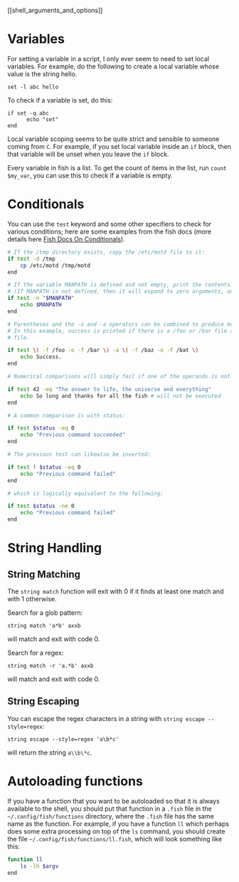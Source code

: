 [[shell_arguments_and_options]]

# Variables

For setting a variable in a script, I only ever seem to need to set local variables. For example, do
the following to create a local variable whose value is the string hello.

`set -l abc hello`

To check if a variable is set, do this:

```
if set -q abc
      echo "set"
end
```

Local variable scoping seems to be quite strict and sensible to someone coming from `C`. For
example, if you set local variable inside an `if` block, then that variable will be unset when you
leave the `if` block.

Every variable in fish is a list. To get the count of items in the list, run `count $my_var`, you
can use this to check if a variable is empty.

# Conditionals

You can use the `test` keyword and some other specifiers to check for various conditions; here are
some examples from the fish docs (more details here
[Fish Docs On Conditionals](https://fishshell.com/docs/current/cmds/test.html)).

```sh
# If the /tmp directory exists, copy the /etc/motd file to it:
if test -d /tmp
    cp /etc/motd /tmp/motd
end

# If the variable MANPATH is defined and not empty, print the contents.
# (If MANPATH is not defined, then it will expand to zero arguments, unless quoted.)
if test -n "$MANPATH"
    echo $MANPATH
end

# Parentheses and the -o and -a operators can be combined to produce more complicated expressions.
# In this example, success is printed if there is a /foo or /bar file as well as a /baz or /bat
# file.

if test \( -f /foo -o -f /bar \) -a \( -f /baz -o -f /bat \)
    echo Success.
end

# Numerical comparisons will simply fail if one of the operands is not a number:

if test 42 -eq "The answer to life, the universe and everything"
    echo So long and thanks for all the fish # will not be executed
end

# A common comparison is with status:

if test $status -eq 0
    echo "Previous command succeeded"
end

# The previous test can likewise be inverted:

if test ! $status -eq 0
    echo "Previous command failed"
end

# which is logically equivalent to the following:

if test $status -ne 0
    echo "Previous command failed"
end
```

# String Handling

## String Matching

The `string match` function will exit with 0 if it finds at least one match and with 1 otherwise.

Search for a glob pattern:

`string match 'a*b' axxb`

will match and exit with code 0.

Search for a regex:

`string match -r 'a.*b' axxb`

will match and exit with code 0.

## String Escaping

You can escape the regex characters in a string with `string escape --style=regex`:

`string escape --style=regex 'a\b*c'`

will return the string `a\\b\*c`.

# Autoloading functions

If you have a function that you want to be autoloaded so that it is always available to the shell,
you should put that function in a `.fish` file in the `~/.config/fish/functions` directory, where
the `.fish` file has the same name as the function. For example, if you have a function `ll` which
perhaps does some extra processing on top of the `ls` command, you should create the file
`~/.config/fish/functions/ll.fish`, which will look something like this:

```sh
function ll
    ls -lh $argv
end
```
